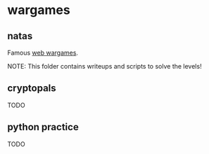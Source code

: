 # wargames

## natas

Famous [web wargames](http://overthewire.org/wargames/natas/).  

NOTE: This folder contains writeups and scripts to solve the levels!  

## cryptopals

TODO

## python practice

TODO
